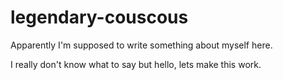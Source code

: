 # legendary-couscous

Apparently I'm supposed to write something about myself here.

I really don't know what to say but hello, lets make this work.

